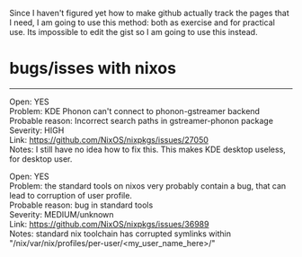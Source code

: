 Since I haven't figured yet how to make github actually track the pages that I need, I am going to use this method: both as exercise and for practical use. Its impossible to edit the gist so I am going to use this instead.

# bugs/isses with nixos
-- -- -- --
Open: YES  
Problem: KDE Phonon can't connect to phonon-gstreamer backend  
Probable reason: Incorrect search paths in gstreamer-phonon package  
Severity: HIGH  
Link: https://github.com/NixOS/nixpkgs/issues/27050  
Notes: I still have no idea how to fix this. This makes KDE desktop useless, for desktop user.  


Open: YES  
Problem: the standard tools on nixos very probably contain a bug, that can lead to corruption of user profile.  
Probable reason: bug in standard tools  
Severity: MEDIUM/unknown  
Link: https://github.com/NixOS/nixpkgs/issues/36989  
Notes:  standard nix toolchain has corrupted symlinks within "/nix/var/nix/profiles/per-user/<my_user_name_here>/" 
